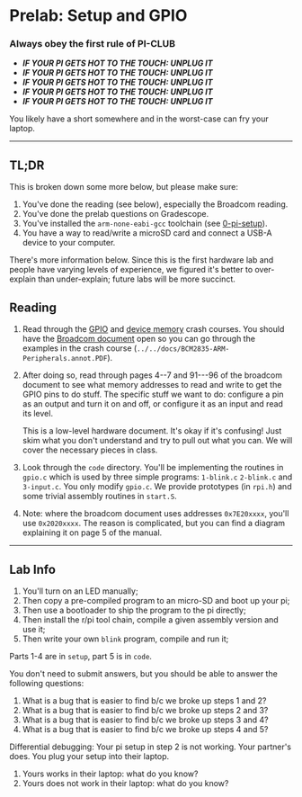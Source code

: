 # Prelab: Setup and GPIO

### Always obey the first rule of PI-CLUB

- **_IF YOUR PI GETS HOT TO THE TOUCH: UNPLUG IT_**
- **_IF YOUR PI GETS HOT TO THE TOUCH: UNPLUG IT_**
- **_IF YOUR PI GETS HOT TO THE TOUCH: UNPLUG IT_**
- **_IF YOUR PI GETS HOT TO THE TOUCH: UNPLUG IT_**
- **_IF YOUR PI GETS HOT TO THE TOUCH: UNPLUG IT_**

You likely have a short somewhere and in the worst-case can fry your laptop.

---

## TL;DR

This is broken down some more below, but please make sure:

1. You've done the reading (see below), especially the Broadcom reading.
2. You've done the prelab questions on Gradescope.
3. You've installed the `arm-none-eabi-gcc` toolchain (see
   [0-pi-setup](../0-pi-setup/README.md)).
4. You have a way to read/write a microSD card and connect a USB-A device to
   your computer.

There's more information below. Since this is the first hardware lab
and people have varying levels of experience, we figured it's better to
over-explain than under-explain; future labs will be more succinct.

## Reading

1. Read through the [GPIO](../../notes/devices/GPIO.md) and [device memory](./../../notes/devices/DEVICES.md) crash
   courses. You should have the [Broadcom
   document](../../docs/BCM2835-ARM-Peripherals.annot.PDF) open so you can go
   through the examples in the crash course
   (`../../docs/BCM2835-ARM-Peripherals.annot.PDF`).

2. After doing so, read through pages 4--7 and 91---96 of the broadcom
   document to see what memory addresses to read and write to get the GPIO pins
   to do stuff. The specific stuff we want to do: configure a pin as an output
   and turn it on and off, or configure it as an input and read its level.

   This is a low-level hardware document. It's okay if it's confusing! Just
   skim what you don't understand and try to pull out what you can. We will
   cover the necessary pieces in class.

3. Look through the `code` directory. You'll be implementing the routines in
   `gpio.c` which is used by three simple programs: `1-blink.c` `2-blink.c` and
   `3-input.c`. You only modify `gpio.c`. We provide prototypes (in `rpi.h`)
   and some trivial assembly routines in `start.S`.

4. Note: where the broadcom document uses addresses `0x7E20xxxx`, you'll use
   `0x2020xxxx`. The reason is complicated, but you can find a diagram
   explaining it on page 5 of the manual.

---

## Lab Info

1. You'll turn on an LED manually;
2. Then copy a pre-compiled program to an micro-SD and boot up your pi;
3. Then use a bootloader to ship the program to the pi directly;
4. Then install the r/pi tool chain, compile a given assembly
   version and use it;
5. Then write your own `blink` program, compile and run it;

Parts 1-4 are in `setup`, part 5 is in `code`.

You don't need to submit answers, but you should be able to answer the
following questions:

1. What is a bug that is easier to find b/c we broke up steps 1 and 2?
2. What is a bug that is easier to find b/c we broke up steps 2 and 3?
3. What is a bug that is easier to find b/c we broke up steps 3 and 4?
4. What is a bug that is easier to find b/c we broke up steps 4 and 5?

Differential debugging: Your pi setup in step 2 is not working.
Your partner's does. You plug your setup into their laptop.

1. Yours works in their laptop: what do you know?
2. Yours does not work in their laptop: what do you know?

